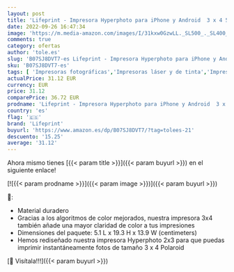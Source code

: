 ```yaml
---
layout: post
title: 'Lifeprint - Impresora Hyperphoto para iPhone y Android  3 x 4 5   Color Negro'
date: 2022-09-26 16:47:34
image: 'https://m.media-amazon.com/images/I/31kxw0GzwLL._SL500_._SL400_.jpg'
comments: true
category: ofertas
author: 'tole.es'
slug: 'B07SJ8DVT7-es Lifeprint - Impresora Hyperphoto para iPhone y Android 3 x...'
sku: 'B07SJ8DVT7-es'
tags: [ 'Impresoras fotográficas','Impresoras láser y de tinta','Impresoras y accesorios','Informática','iphone','lifeprint','🇪🇸', ]
actualPrice: 31.12 EUR
currency: EUR
price: 31.12
comparePrice: 36.72 EUR
prodname: 'Lifeprint - Impresora Hyperphoto para iPhone y Android  3 x 4 5   Color Negro'
country: 'es'
flag: '🇪🇸'
brand: 'Lifeprint'
buyurl: 'https://www.amazon.es/dp/B07SJ8DVT7/?tag=tolees-21'
descuento: '15.25'
average: '31.12'
---
```


Ahora mismo tienes [{{< param title >}}]({{< param buyurl >}}) en el siguiente enlace!

[![{{< param prodname >}}]({{< param image >}})]({{< param buyurl >}})

🔎:

- Material duradero
- Gracias a los algoritmos de color mejorados, nuestra impresora 3x4 también añade una mayor claridad de color a tus impresiones
- Dimensiones del paquete: 5.1 L x 19.3 H x 13.9 W (centimeters)
- Hemos rediseñado nuestra impresora Hyperphoto 2x3 para que puedas imprimir instantáneamente fotos de tamaño 3 x 4 Polaroid

[🛒 Visítala!!!]({{< param buyurl >}})
